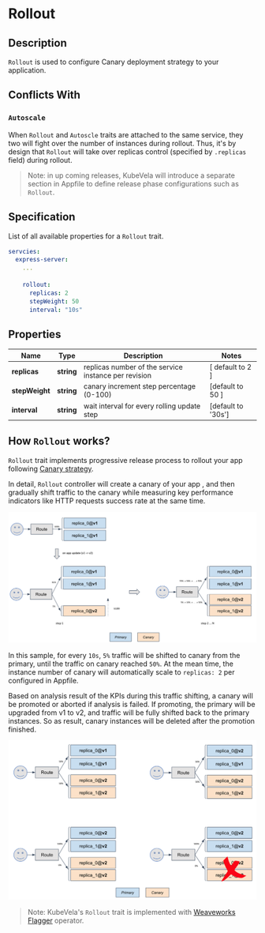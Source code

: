 # Rollout

## Description

`Rollout` is used to configure Canary deployment strategy to your application.

## Conflicts With

### `Autoscale`

When `Rollout` and `Autoscle` traits are attached to the same service, they two will fight over the number of instances during rollout. Thus, it's by design that `Rollout` will take over replicas control (specified by `.replicas` field) during rollout.

> Note: in up coming releases, KubeVela will introduce a separate section in Appfile to define release phase configurations such as `Rollout`.

## Specification

List of all available properties for a `Rollout` trait.

```yaml
servcies:
  express-server:
    ...

    rollout:
      replicas: 2
      stepWeight: 50
      interval: "10s"
```

## Properties

Name | Type | Description | Notes
------------ | ------------- | ------------- | -------------
**replicas** | **string** | replicas number of the service instance per revision | [ default to 2 ]
**stepWeight** | **string** | canary increment step percentage (0-100)| [default to 50 ]
**interval** | **string** | wait interval for every rolling update step | [default to '30s'] 

## How `Rollout` works?

`Rollout` trait implements progressive release process to rollout your app following [Canary strategy](https://martinfowler.com/bliki/CanaryRelease.html).

In detail, `Rollout` controller will create a canary of your app , and then gradually shift traffic to the canary while measuring key performance indicators like HTTP requests success rate at the same time. 


![alt](../../../../resources/traffic-shifting-analysis.png)

In this sample, for every `10s`, `5%` traffic will be shifted to canary from the primary, until the traffic on canary reached `50%`. At the mean time, the instance number of canary will automatically scale to `replicas: 2` per configured in Appfile.


Based on analysis result of the KPIs during this traffic shifting, a canary will be promoted or aborted if analysis is failed. If promoting, the primary will be upgraded from v1 to v2, and traffic will be fully shifted back to the primary instances. So as result, canary instances will be deleted after the promotion finished.

![alt](../../../../resources/promotion.png)

> Note: KubeVela's `Rollout` trait is implemented with [Weaveworks Flagger](https://flagger.app/) operator.
